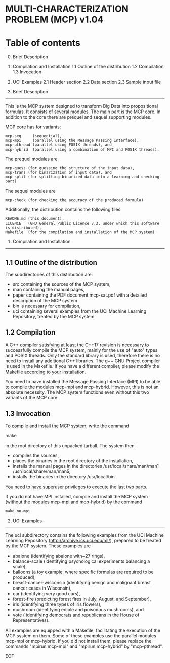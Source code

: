 MULTI-CHARACTERIZATION PROBLEM (MCP) v1.04
==========================================
				   
Table of contents
=================

0. Brief Description
1. Compilation and Installation
   1.1 Outline of the distribution
   1.2 Compilation
   1.3 Invocation
2. UCI Examples
   2.1 Header section
   2.2 Data section
   2.3 Sample input file



0. Brief Description
--------------------

This  is  the   MCP  system  designed  to  transform   Big  Data  into
propositional formulas. It consists of  several modules. The main part
is the MCP core. In addition to  the core there are prequel and sequel
supporting modules.

MCP core has for variants:

    mcp-seq     (sequential),
    mcp-mpi     (parallel using the Message Passing Interface),
    mcp-pthread (parallel using POSIX threads), and
    mcp-hybrid  (parallel using a combination of MPI and POSIX threads).

The prequel modules are

    mcp-guess (for guessing the structure of the input data),
    mcp-trans (for binarization of input data), and
    mcp-split (for splitting binarized data into a learning and checking part)

The sequel modules are

    mcp-check (for checking the accuracy of the produced formula)

Additionally, the distribution contains the following files:

    README.md (this document),
    LICENCE   (GNU General Public Licence v.3, under which this software is distributed),
    Makefile  (for the compilation and installation of the MCP system)

1. Compilation and Installation
-------------------------------

1.1 Outline of the distribution
-------------------------------

The subdirectories of this distribution are:
 - src   containing the sources of the MCP system,
 - man   containing the manual pages,
 - paper containing the PDF document mcp-sat.pdf with a detailed
   	 description of the MCP system
 - bin   is necessary for compilation,
 - uci   containing several examples from the UCI Machine Learning
         Repository, treated by the MCP system

1.2 Compilation
---------------

A C++ compiler satisfying at least  the C++17 revision is necessary to
successfully  compile the  MCP system,  mainly for  the use  of "auto"
types and POSIX threads. Only  the standard library is used, therefore
there is no need to install any additional C++ libraries.  The g++ GNU
Project compiler  is used  in the  Makefile. If  you have  a different
compiler, please modify the Makefile according to your installation.

You need to  have installed the Message Passing Interface  (MPI) to be
able to compile the modules  mcp-mpi and mcp-hybrid.  However, this is
not an absolute necessity. The  MCP system functions even without this
two variants of the MCP core.

1.3 Invocation
--------------

To compile and install the MCP system, write the command

   make

in the root directory of this unpacked tarball. The system then

   - compiles the sources,
   - places the binaries in the root directory of the installation,
   - installs the manual pages in the directories
     /usr/local/share/man/man1 /usr/local/share/man/man5,
   - installs the binaries in the directory /usr/local/bin .

You need to have superuser privileges to execute the last two parts.

If you do  not have MPI installed, compile and  install the MCP system
(without the modules mcp-mpi and mcp-hybrid) by the command

    make no-mpi

2. UCI Examples
---------------

The  uci subdirectory  contains the  following examples  from the  UCI
Machine Learning Repository (http://archive.ics.uci.edu/ml/), prepared
to be treated by the MCP system. These examples are

 - abalone (identifying abalone with~27 rings),
 - balance-scale (identifying psychological experiments balancing a scale),
 - balloons (a toy example, where specific formulas are required to be produced),
 - breast-cancer-wisconsin (identifying benign and malignant breast cancer cases in Wisconsin),
 - car (identifying very good cars),
 - forest-fire (predicting forest fires in July, August, and September),
 - iris (identifying three types of iris flowers),
 - mushroom (identifying edible and poisonous mushrooms), and
 - vote ( identifying democrats and republicans in the House of Representatives).

All examples are equipped with  a Makefile, facilitating the execution
of the  MCP system on  them. Some of  these examples use  the parallel
modules mcp-mpi  or mcp-hybrid.  If  you did not install  them, please
replace  the  commands "mpirun  mcp-mpi"  and  "mpirun mcp-hybrid"  by
"mcp-pthread".

EOF
